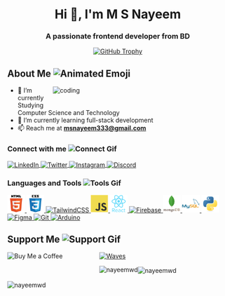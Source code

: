 <h1 align="center">Hi 👋, I'm M S Nayeem</h1>
<h3 align="center">A passionate frontend developer from BD</h3>

<!-- GitHub Profile Trophy -->
<p align="center">
  <a href="https://github.com/shakilahmedatik/github-profile-trophy">
    <img src="https://github-profile-trophy.vercel.app/?username=shakilahmedatik&row=1&column=6&theme=onedark" alt="GitHub Trophy">
  </a>
</p>

<!-- About Me Section -->
<h2 align="left">
  About Me
  <img src="https://media2.giphy.com/media/ZGHpWzdOEkMKtwLqdc/giphy.gif" height="40px" alt="Animated Emoji">
</h2>

<img align="right" alt="coding" width="400" src="https://images.squarespace-cdn.com/content/v1/5769fc401b631bab1addb2ab/1541580611624-TE64QGKRJG8SWAIUS7NS/coding-freak.gif" style="margin-bottom: 20px;">

- 🔭 I’m currently Studying Computer Science and Technology  
- 🌱 I’m currently learning full-stack development  
- 📫 Reach me at **msnayeem333@gmail.com**

<!-- Connect with Me Section -->
<h3 align="left">
  Connect with me
  <img src="https://media2.giphy.com/media/al7grkbrCChTAPEfyh/giphy.gif" height="40px" alt="Connect Gif">
</h3>
<p align="left">
  <a href="https://linkedin.com/in/m-s-nayeem-64178b2b1/" target="blank">
    <img align="center" src="https://raw.githubusercontent.com/rahuldkjain/github-profile-readme-generator/master/src/images/icons/Social/linked-in-alt.svg" alt="LinkedIn" height="30" width="40" />
  </a>
  <a href="https://twitter.com/m_s_nayeem" target="blank">
    <img align="center" src="https://raw.githubusercontent.com/rahuldkjain/github-profile-readme-generator/master/src/images/icons/Social/twitter.svg" alt="Twitter" height="30" width="40" />
  </a>
  <a href="https://instagram.com/msnayeem111/" target="blank">
    <img align="center" src="https://raw.githubusercontent.com/rahuldkjain/github-profile-readme-generator/master/src/images/icons/Social/instagram.svg" alt="Instagram" height="30" width="40" />
  </a>
  <a href="https://discord.gg/msnayeem" target="blank">
    <img align="center" src="https://raw.githubusercontent.com/rahuldkjain/github-profile-readme-generator/master/src/images/icons/Social/discord.svg" alt="Discord" height="30" width="40" />
  </a>
</p>

<!-- Languages and Tools Section -->
<h3 align="left">
  Languages and Tools
  <img src="https://media2.giphy.com/media/QssGEmpkyEOhBCb7e1/giphy.gif" height="40px" alt="Tools Gif">
</h3>
<p align="left">
  <a href="https://www.w3.org/html/" target="_blank">
    <img src="https://raw.githubusercontent.com/devicons/devicon/master/icons/html5/html5-original-wordmark.svg" alt="HTML5" width="40" height="40"/>
  </a>
  <a href="https://www.w3schools.com/css/" target="_blank">
    <img src="https://raw.githubusercontent.com/devicons/devicon/master/icons/css3/css3-original-wordmark.svg" alt="CSS3" width="40" height="40"/>
  </a>
  <a href="https://tailwindcss.com/" target="_blank">
    <img src="https://www.vectorlogo.zone/logos/tailwindcss/tailwindcss-icon.svg" alt="TailwindCSS" width="40" height="40"/>
  </a>
  <a href="https://developer.mozilla.org/en-US/docs/Web/JavaScript" target="_blank">
    <img src="https://raw.githubusercontent.com/devicons/devicon/master/icons/javascript/javascript-original.svg" alt="JavaScript" width="40" height="40"/>
  </a>
  <a href="https://reactjs.org/" target="_blank">
    <img src="https://raw.githubusercontent.com/devicons/devicon/master/icons/react/react-original-wordmark.svg" alt="React" width="40" height="40"/>
  </a>
  <a href="https://firebase.google.com/" target="_blank">
    <img src="https://www.vectorlogo.zone/logos/firebase/firebase-icon.svg" alt="Firebase" width="40" height="40"/>
  </a>
  <a href="https://www.mongodb.com/" target="_blank">
    <img src="https://raw.githubusercontent.com/devicons/devicon/master/icons/mongodb/mongodb-original-wordmark.svg" alt="MongoDB" width="40" height="40"/>
  </a>
  <a href="https://www.mysql.com/" target="_blank">
    <img src="https://raw.githubusercontent.com/devicons/devicon/master/icons/mysql/mysql-original-wordmark.svg" alt="MySQL" width="40" height="40"/>
  </a>
  <a href="https://www.python.org" target="_blank">
    <img src="https://raw.githubusercontent.com/devicons/devicon/master/icons/python/python-original.svg" alt="Python" width="40" height="40"/>
  </a>
  <a href="https://www.figma.com/" target="_blank">
    <img src="https://www.vectorlogo.zone/logos/figma/figma-icon.svg" alt="Figma" width="40" height="40"/>
  </a>
  <a href="https://git-scm.com/" target="_blank">
    <img src="https://www.vectorlogo.zone/logos/git-scm/git-scm-icon.svg" alt="Git" width="40" height="40"/>
  </a>
  <a href="https://www.arduino.cc/" target="_blank">
    <img src="https://cdn.worldvectorlogo.com/logos/arduino-1.svg" alt="Arduino" width="40" height="40"/>
  </a>
</p>

<!-- Support Me Section -->
<div>
  <h2>Support Me
    <img src="https://media2.giphy.com/media/RJgjFf46V4KVa1l42A/giphy.gif" height="40px" alt="Support Gif">
  </h2>
  <p><img align="left" src="https://cdn.buymeacoffee.com/buttons/v2/default-yellow.png" height="50" width="210" alt="Buy Me a Coffee"></p>
  <p>
    <a href="https://raw.githubusercontent.com/shakilahmedatik/shakilahmedatik/36f6082eed9388f5965d96f2fbc917a2cb888c89/wave.svg" target="_blank">
      <img src="https://raw.githubusercontent.com/shakilahmedatik/shakilahmedatik/36f6082eed9388f5965d96f2fbc917a2cb888c89/wave.svg" alt="Waves">
    </a>
  </p>
</div>

<!-- GitHub Stats -->
<p><img align="left" src="https://github-readme-stats.vercel.app/api/top-langs?username=nayeemwd&show_icons=true&locale=en&layout=compact" alt="nayeemwd" /></p>
<p><img align="center" src="https://github-readme-stats.vercel.app/api?username=nayeemwd&show_icons=true&locale=en" alt="nayeemwd" /></p>
<p><img align="center" src="https://github-readme-streak-stats.herokuapp.com/?user=nayeemwd" alt="nayeemwd"></p>
